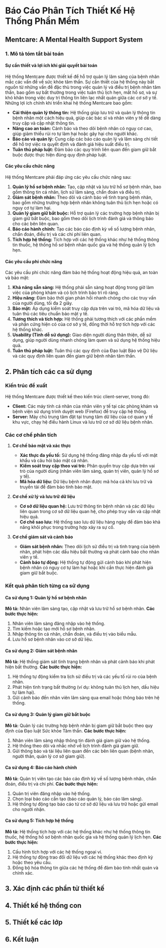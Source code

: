 # Báo Cáo Phân Tích Thiết Kế Hệ Thống Phần Mềm

## Mentcare: A Mental Health Support System

### 1. Mô tả tóm tắt bài toán

#### Sự cần thiết và lợi ích khi giải quyết bài toán
Hệ thống Mentcare được thiết kế để hỗ trợ quản lý lâm sàng của bệnh nhân mắc các vấn đề về sức khỏe tâm thần. Sự cần thiết của hệ thống này bắt nguồn từ những vấn đề đặc thù trong việc quản lý và điều trị bệnh nhân tâm thần, bao gồm sự bất thường trong việc tuân thủ lịch hẹn, mất hồ sơ, và sự khó khăn trong việc duy trì thông tin liên lạc nhất quán giữa các cơ sở y tế. Những lợi ích chính khi triển khai hệ thống Mentcare bao gồm:
- **Cải thiện quản lý thông tin:** Hệ thống giúp lưu trữ và quản lý thông tin bệnh nhân một cách hiệu quả, giúp các bác sĩ và nhân viên y tế dễ dàng truy cập và cập nhật thông tin.
- **Nâng cao an toàn:** Cảnh báo và theo dõi bệnh nhân có nguy cơ cao, giúp giảm thiểu rủi ro tự làm hại hoặc gây hại cho người khác.
- **Báo cáo và quản lý:** Cung cấp các báo cáo quản lý và lâm sàng chi tiết để hỗ trợ việc ra quyết định và đánh giá hiệu suất điều trị.
- **Tuân thủ pháp luật:** Đảm bảo các quy trình liên quan đến giam giữ bắt buộc được thực hiện đúng quy định pháp luật.

#### Các yêu cầu chức năng
Hệ thống Mentcare phải đáp ứng các yêu cầu chức năng sau:
1. **Quản lý hồ sơ bệnh nhân:** Tạo, cập nhật và lưu trữ hồ sơ bệnh nhân, bao gồm thông tin cá nhân, lịch sử lâm sàng, chẩn đoán và điều trị.
2. **Giám sát bệnh nhân:** Theo dõi và cảnh báo về tình trạng bệnh nhân, bao gồm những trường hợp bệnh nhân không tuân thủ lịch hẹn hoặc có nguy cơ tự làm hại.
3. **Quản lý giam giữ bắt buộc:** Hỗ trợ quản lý các trường hợp bệnh nhân bị giam giữ bắt buộc, bao gồm theo dõi lịch trình đánh giá và thông báo cho các bên liên quan.
4. **Báo cáo hành chính:** Tạo các báo cáo định kỳ về số lượng bệnh nhân, chẩn đoán, điều trị và các chi phí liên quan.
5. **Tích hợp hệ thống:** Tích hợp với các hệ thống khác như hệ thống thông tin thuốc, hệ thống hồ sơ bệnh nhân quốc gia và hệ thống quản lý lịch hẹn.

#### Các yêu cầu phi chức năng
Các yêu cầu phi chức năng đảm bảo hệ thống hoạt động hiệu quả, an toàn và bảo mật:
1. **Khả năng sẵn sàng:** Hệ thống phải sẵn sàng hoạt động trong giờ làm việc của phòng khám và có lịch trình bảo trì rõ ràng.
2. **Hiệu năng:** Đảm bảo thời gian phản hồi nhanh chóng cho các truy vấn của người dùng, tối đa 2 giây.
3. **Bảo mật:** Áp dụng kiểm soát truy cập dựa trên vai trò, mã hóa dữ liệu và tuân thủ các tiêu chuẩn bảo mật y tế.
4. **Tương thích và tích hợp:** Hệ thống phải tương thích với các phần mềm và phần cứng hiện có của cơ sở y tế, đồng thời hỗ trợ tích hợp với các hệ thống khác.
5. **Usability (Tính dễ sử dụng):** Giao diện người dùng thân thiện, dễ sử dụng, giúp người dùng nhanh chóng làm quen và sử dụng hệ thống hiệu quả.
6. **Tuân thủ pháp luật:** Tuân thủ các quy định của Đạo luật Bảo vệ Dữ liệu và các quy định liên quan đến giam giữ bệnh nhân tâm thần.

## 2. Phân tích các ca sử dụng

### Kiến trúc đề xuất
Hệ thống Mentcare được thiết kế theo kiến trúc client-server, trong đó:
- **Client:** Các máy tính cá nhân của nhân viên y tế tại các phòng khám và bệnh viện sử dụng trình duyệt web (Firefox) để truy cập hệ thống.
- **Server:** Máy chủ trung tâm đặt tại trung tâm dữ liệu của cơ quan y tế khu vực, chạy hệ điều hành Linux và lưu trữ cơ sở dữ liệu bệnh nhân.

### Các cơ chế phân tích
1. **Cơ chế bảo mật và xác thực**
   - **Xác thực đa yếu tố:** Sử dụng hệ thống đăng nhập đa yếu tố với mật khẩu và câu hỏi bảo mật cá nhân.
   - **Kiểm soát truy cập theo vai trò:** Phân quyền truy cập dựa trên vai trò của người dùng (nhân viên lâm sàng, quản trị viên, quản lý hồ sơ y tế).
   - **Mã hóa dữ liệu:** Dữ liệu bệnh nhân được mã hóa cả khi lưu trữ và truyền tải để đảm bảo tính bảo mật.

2. **Cơ chế xử lý và lưu trữ dữ liệu**
   - **Cơ sở dữ liệu quan hệ:** Lưu trữ thông tin bệnh nhân và các dữ liệu liên quan trong cơ sở dữ liệu quan hệ, cho phép truy vấn và cập nhật hiệu quả.
   - **Cơ chế sao lưu:** Hệ thống sao lưu dữ liệu hàng ngày để đảm bảo khả năng khôi phục trong trường hợp xảy ra sự cố.

3. **Cơ chế giám sát và cảnh báo**
   - **Giám sát bệnh nhân:** Theo dõi lịch sử điều trị và tình trạng của bệnh nhân, phát hiện các dấu hiệu bất thường và phát cảnh báo cho nhân viên y tế.
   - **Cảnh báo tự động:** Hệ thống tự động gửi cảnh báo khi phát hiện bệnh nhân có nguy cơ tự làm hại hoặc khi cần thực hiện đánh giá giam giữ bắt buộc.

### Kết quả phân tích từng ca sử dụng

#### Ca sử dụng 1: Quản lý hồ sơ bệnh nhân
**Mô tả:** Nhân viên lâm sàng tạo, cập nhật và lưu trữ hồ sơ bệnh nhân.
**Các bước thực hiện:**
1. Nhân viên lâm sàng đăng nhập vào hệ thống.
2. Tìm kiếm hoặc tạo mới hồ sơ bệnh nhân.
3. Nhập thông tin cá nhân, chẩn đoán, và điều trị vào biểu mẫu.
4. Lưu hồ sơ bệnh nhân vào cơ sở dữ liệu.

#### Ca sử dụng 2: Giám sát bệnh nhân
**Mô tả:** Hệ thống giám sát tình trạng bệnh nhân và phát cảnh báo khi phát hiện bất thường.
**Các bước thực hiện:**
1. Hệ thống tự động kiểm tra lịch sử điều trị và các yếu tố rủi ro của bệnh nhân.
2. Phát hiện tình trạng bất thường (ví dụ: không tuân thủ lịch hẹn, dấu hiệu tự làm hại).
3. Gửi cảnh báo đến nhân viên lâm sàng qua email hoặc thông báo trên hệ thống.

#### Ca sử dụng 3: Quản lý giam giữ bắt buộc
**Mô tả:** Quản lý các trường hợp bệnh nhân bị giam giữ bắt buộc theo quy định của Đạo luật Sức khỏe Tâm thần.
**Các bước thực hiện:**
1. Nhân viên lâm sàng nhập thông tin đánh giá giam giữ vào hệ thống.
2. Hệ thống theo dõi và nhắc nhở về lịch trình đánh giá giam giữ.
3. Gửi thông báo và tài liệu liên quan đến các bên liên quan (bệnh nhân, người thân, quản lý cơ sở giam giữ).

#### Ca sử dụng 4: Báo cáo hành chính
**Mô tả:** Quản trị viên tạo các báo cáo định kỳ về số lượng bệnh nhân, chẩn đoán, điều trị và chi phí.
**Các bước thực hiện:**
1. Quản trị viên đăng nhập vào hệ thống.
2. Chọn loại báo cáo cần tạo (báo cáo quản lý, báo cáo lâm sàng).
3. Hệ thống tự động tạo báo cáo từ cơ sở dữ liệu và lưu trữ hoặc gửi email cho người nhận.

#### Ca sử dụng 5: Tích hợp hệ thống
**Mô tả:** Hệ thống tích hợp với các hệ thống khác như hệ thống thông tin thuốc, hệ thống hồ sơ bệnh nhân quốc gia và hệ thống quản lý lịch hẹn.
**Các bước thực hiện:**
1. Cấu hình tích hợp với các hệ thống ngoại vi.
2. Hệ thống tự động trao đổi dữ liệu với các hệ thống khác theo định kỳ hoặc theo yêu cầu.
3. Đồng bộ hóa thông tin giữa các hệ thống để đảm bảo tính nhất quán và chính xác.

## 3. Xác định các phần tử thiết kế
## 4. Thiết kế hệ thống con
## 5. Thiết kế các lớp
## 6. Kết luận

